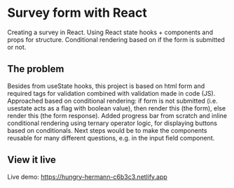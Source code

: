 # Survey form with React
Creating a survey in React. Using React state hooks + components and props for structure.
Conditional rendering based on if the form is submitted or not.

## The problem
Besides from useState hooks, this project is based on html form and required tags for validation combined with validation made in code (JS). Approached based on conditional rendering: if form is not submitted (i.e. usestate acts as a flag with boolean value), then render this (the form), else render this (the form response). Added progress bar from scratch and inline conditional rendering using ternary operator logic, for displaying buttons based on conditionals.
Next steps would be to make the components reusable for many different questions, e.g. in the input field component.

## View it live
Live demo: https://hungry-hermann-c6b3c3.netlify.app
